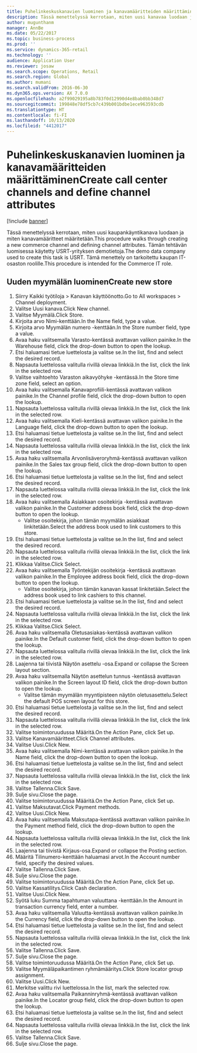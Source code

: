 ```yaml
---
title: Puhelinkeskuskanavien luominen ja kanavamääritteiden määrittäminen
description: Tässä menettelyssä kerrotaan, miten uusi kanavaa luodaan ja miten kanavamääritteet määritetään.
author: mugunthanm
manager: AnnBe
ms.date: 05/22/2017
ms.topic: business-process
ms.prod: ''
ms.service: dynamics-365-retail
ms.technology: ''
audience: Application User
ms.reviewer: josaw
ms.search.scope: Operations, Retail
ms.search.region: Global
ms.author: mumani
ms.search.validFrom: 2016-06-30
ms.dyn365.ops.version: AX 7.0.0
ms.openlocfilehash: a2f99029195a8b783f0d12990d4e8bab0bb348d7
ms.sourcegitcommit: 199848e78df5cb7c439b001bdbe1ece963593cdb
ms.translationtype: HT
ms.contentlocale: fi-FI
ms.lasthandoff: 10/13/2020
ms.locfileid: "4412017"
---
```

# <a name="create-call-center-channels-and-define-channel-attributes"></a><span data-ttu-id="e6618-103">Puhelinkeskuskanavien luominen ja kanavamääritteiden määrittäminen</span><span class="sxs-lookup"><span data-stu-id="e6618-103">Create call center channels and define channel attributes</span></span>

[!include [banner](../includes/banner.md)]

<span data-ttu-id="e6618-104">Tässä menettelyssä kerrotaan, miten uusi kaupankäyntikanava luodaan ja miten kanavamääritteet määritetään.</span><span class="sxs-lookup"><span data-stu-id="e6618-104">This procedure walks through creating a new commerce channel and defining channel attributes.</span></span> <span data-ttu-id="e6618-105">Tämän tehtävän luomisessa käytetty USRT-yrityksen demotietoja.</span><span class="sxs-lookup"><span data-stu-id="e6618-105">The demo data company used to create this task is USRT.</span></span> <span data-ttu-id="e6618-106">Tämä menettely on tarkoitettu kaupan IT-osaston roolille.</span><span class="sxs-lookup"><span data-stu-id="e6618-106">This procedure is intended for the Commerce IT role.</span></span>


## <a name="create-new-store"></a><span data-ttu-id="e6618-107">Uuden myymälän luominen</span><span class="sxs-lookup"><span data-stu-id="e6618-107">Create new store</span></span>
1. <span data-ttu-id="e6618-108">Siirry Kaikki työtiloja > Kanavan käyttöönotto.</span><span class="sxs-lookup"><span data-stu-id="e6618-108">Go to All workspaces > Channel deployment.</span></span>
2. <span data-ttu-id="e6618-109">Valitse Uusi kanava.</span><span class="sxs-lookup"><span data-stu-id="e6618-109">Click New channel.</span></span>
3. <span data-ttu-id="e6618-110">Valitse Myymälä.</span><span class="sxs-lookup"><span data-stu-id="e6618-110">Click Store.</span></span>
4. <span data-ttu-id="e6618-111">Kirjoita arvo Nimi-kenttään.</span><span class="sxs-lookup"><span data-stu-id="e6618-111">In the Name field, type a value.</span></span>
5. <span data-ttu-id="e6618-112">Kirjoita arvo Myymälän numero -kenttään.</span><span class="sxs-lookup"><span data-stu-id="e6618-112">In the Store number field, type a value.</span></span>
6. <span data-ttu-id="e6618-113">Avaa haku valitsemalla Varasto-kentässä avattavan valikon painike.</span><span class="sxs-lookup"><span data-stu-id="e6618-113">In the Warehouse field, click the drop-down button to open the lookup.</span></span>
7. <span data-ttu-id="e6618-114">Etsi haluamasi tietue luettelosta ja valitse se.</span><span class="sxs-lookup"><span data-stu-id="e6618-114">In the list, find and select the desired record.</span></span>
8. <span data-ttu-id="e6618-115">Napsauta luettelossa valitulla rivillä olevaa linkkiä.</span><span class="sxs-lookup"><span data-stu-id="e6618-115">In the list, click the link in the selected row.</span></span>
9. <span data-ttu-id="e6618-116">Valitse vaihtoehto Varaston aikavyöhyke -kentässä.</span><span class="sxs-lookup"><span data-stu-id="e6618-116">In the Store time zone field, select an option.</span></span>
10. <span data-ttu-id="e6618-117">Avaa haku valitsemalla Kanavaprofiili-kentässä avattavan valikon painike.</span><span class="sxs-lookup"><span data-stu-id="e6618-117">In the Channel profile field, click the drop-down button to open the lookup.</span></span>
11. <span data-ttu-id="e6618-118">Napsauta luettelossa valitulla rivillä olevaa linkkiä.</span><span class="sxs-lookup"><span data-stu-id="e6618-118">In the list, click the link in the selected row.</span></span>
12. <span data-ttu-id="e6618-119">Avaa haku valitsemalla Kieli-kentässä avattavan valikon painike.</span><span class="sxs-lookup"><span data-stu-id="e6618-119">In the Language field, click the drop-down button to open the lookup.</span></span>
13. <span data-ttu-id="e6618-120">Etsi haluamasi tietue luettelosta ja valitse se.</span><span class="sxs-lookup"><span data-stu-id="e6618-120">In the list, find and select the desired record.</span></span>
14. <span data-ttu-id="e6618-121">Napsauta luettelossa valitulla rivillä olevaa linkkiä.</span><span class="sxs-lookup"><span data-stu-id="e6618-121">In the list, click the link in the selected row.</span></span>
15. <span data-ttu-id="e6618-122">Avaa haku valitsemalla Arvonlisäveroryhmä-kentässä avattavan valikon painike.</span><span class="sxs-lookup"><span data-stu-id="e6618-122">In the Sales tax group field, click the drop-down button to open the lookup.</span></span>
16. <span data-ttu-id="e6618-123">Etsi haluamasi tietue luettelosta ja valitse se.</span><span class="sxs-lookup"><span data-stu-id="e6618-123">In the list, find and select the desired record.</span></span>
17. <span data-ttu-id="e6618-124">Napsauta luettelossa valitulla rivillä olevaa linkkiä.</span><span class="sxs-lookup"><span data-stu-id="e6618-124">In the list, click the link in the selected row.</span></span>
18. <span data-ttu-id="e6618-125">Avaa haku valitsemalla Asiakkaan osoitekirja -kentässä avattavan valikon painike.</span><span class="sxs-lookup"><span data-stu-id="e6618-125">In the Customer address book field, click the drop-down button to open the lookup.</span></span>
    * <span data-ttu-id="e6618-126">Valitse osoitekirja, johon tämän myymälän asiakkaat linkitetään.</span><span class="sxs-lookup"><span data-stu-id="e6618-126">Select the address book used to link customers to this store.</span></span>  
19. <span data-ttu-id="e6618-127">Etsi haluamasi tietue luettelosta ja valitse se.</span><span class="sxs-lookup"><span data-stu-id="e6618-127">In the list, find and select the desired record.</span></span>
20. <span data-ttu-id="e6618-128">Napsauta luettelossa valitulla rivillä olevaa linkkiä.</span><span class="sxs-lookup"><span data-stu-id="e6618-128">In the list, click the link in the selected row.</span></span>
21. <span data-ttu-id="e6618-129">Klikkaa Valitse.</span><span class="sxs-lookup"><span data-stu-id="e6618-129">Click Select.</span></span>
22. <span data-ttu-id="e6618-130">Avaa haku valitsemalla Työntekijän osoitekirja -kentässä avattavan valikon painike.</span><span class="sxs-lookup"><span data-stu-id="e6618-130">In the Employee address book field, click the drop-down button to open the lookup.</span></span>
    * <span data-ttu-id="e6618-131">Valitse osoitekirja, johon tämän kanavan kassat linkitetään.</span><span class="sxs-lookup"><span data-stu-id="e6618-131">Select the address book used to link cashiers to this channel.</span></span>  
23. <span data-ttu-id="e6618-132">Etsi haluamasi tietue luettelosta ja valitse se.</span><span class="sxs-lookup"><span data-stu-id="e6618-132">In the list, find and select the desired record.</span></span>
24. <span data-ttu-id="e6618-133">Napsauta luettelossa valitulla rivillä olevaa linkkiä.</span><span class="sxs-lookup"><span data-stu-id="e6618-133">In the list, click the link in the selected row.</span></span>
25. <span data-ttu-id="e6618-134">Klikkaa Valitse.</span><span class="sxs-lookup"><span data-stu-id="e6618-134">Click Select.</span></span>
26. <span data-ttu-id="e6618-135">Avaa haku valitsemalla Oletusasiakas-kentässä avattavan valikon painike.</span><span class="sxs-lookup"><span data-stu-id="e6618-135">In the Default customer field, click the drop-down button to open the lookup.</span></span>
27. <span data-ttu-id="e6618-136">Napsauta luettelossa valitulla rivillä olevaa linkkiä.</span><span class="sxs-lookup"><span data-stu-id="e6618-136">In the list, click the link in the selected row.</span></span>
28. <span data-ttu-id="e6618-137">Laajenna tai tiivistä Näytön asettelu -osa.</span><span class="sxs-lookup"><span data-stu-id="e6618-137">Expand or collapse the Screen layout section.</span></span>
29. <span data-ttu-id="e6618-138">Avaa haku valitsemalla Näytön asettelun tunnus -kentässä avattavan valikon painike.</span><span class="sxs-lookup"><span data-stu-id="e6618-138">In the Screen layout ID field, click the drop-down button to open the lookup.</span></span>
    * <span data-ttu-id="e6618-139">Valitse tämän myymälän myyntipisteen näytön oletusasettelu.</span><span class="sxs-lookup"><span data-stu-id="e6618-139">Select the default POS screen layout for this store.</span></span>  
30. <span data-ttu-id="e6618-140">Etsi haluamasi tietue luettelosta ja valitse se.</span><span class="sxs-lookup"><span data-stu-id="e6618-140">In the list, find and select the desired record.</span></span>
31. <span data-ttu-id="e6618-141">Napsauta luettelossa valitulla rivillä olevaa linkkiä.</span><span class="sxs-lookup"><span data-stu-id="e6618-141">In the list, click the link in the selected row.</span></span>
32. <span data-ttu-id="e6618-142">Valitse toimintoruudussa Määritä.</span><span class="sxs-lookup"><span data-stu-id="e6618-142">On the Action Pane, click Set up.</span></span>
33. <span data-ttu-id="e6618-143">Valitse Kanavamääritteet.</span><span class="sxs-lookup"><span data-stu-id="e6618-143">Click Channel attributes.</span></span>
34. <span data-ttu-id="e6618-144">Valitse Uusi.</span><span class="sxs-lookup"><span data-stu-id="e6618-144">Click New.</span></span>
35. <span data-ttu-id="e6618-145">Avaa haku valitsemalla Nimi-kentässä avattavan valikon painike.</span><span class="sxs-lookup"><span data-stu-id="e6618-145">In the Name field, click the drop-down button to open the lookup.</span></span>
36. <span data-ttu-id="e6618-146">Etsi haluamasi tietue luettelosta ja valitse se.</span><span class="sxs-lookup"><span data-stu-id="e6618-146">In the list, find and select the desired record.</span></span>
37. <span data-ttu-id="e6618-147">Napsauta luettelossa valitulla rivillä olevaa linkkiä.</span><span class="sxs-lookup"><span data-stu-id="e6618-147">In the list, click the link in the selected row.</span></span>
38. <span data-ttu-id="e6618-148">Valitse Tallenna.</span><span class="sxs-lookup"><span data-stu-id="e6618-148">Click Save.</span></span>
39. <span data-ttu-id="e6618-149">Sulje sivu.</span><span class="sxs-lookup"><span data-stu-id="e6618-149">Close the page.</span></span>
40. <span data-ttu-id="e6618-150">Valitse toimintoruudussa Määritä.</span><span class="sxs-lookup"><span data-stu-id="e6618-150">On the Action Pane, click Set up.</span></span>
41. <span data-ttu-id="e6618-151">Valitse Maksutavat.</span><span class="sxs-lookup"><span data-stu-id="e6618-151">Click Payment methods.</span></span>
42. <span data-ttu-id="e6618-152">Valitse Uusi.</span><span class="sxs-lookup"><span data-stu-id="e6618-152">Click New.</span></span>
43. <span data-ttu-id="e6618-153">Avaa haku valitsemalla Maksutapa-kentässä avattavan valikon painike.</span><span class="sxs-lookup"><span data-stu-id="e6618-153">In the Payment method field, click the drop-down button to open the lookup.</span></span>
44. <span data-ttu-id="e6618-154">Napsauta luettelossa valitulla rivillä olevaa linkkiä.</span><span class="sxs-lookup"><span data-stu-id="e6618-154">In the list, click the link in the selected row.</span></span>
45. <span data-ttu-id="e6618-155">Laajenna tai tiivistä Kirjaus-osa.</span><span class="sxs-lookup"><span data-stu-id="e6618-155">Expand or collapse the Posting section.</span></span>
46. <span data-ttu-id="e6618-156">Määritä Tilinumero-kenttään haluamasi arvot.</span><span class="sxs-lookup"><span data-stu-id="e6618-156">In the Account number field, specify the desired values.</span></span>
47. <span data-ttu-id="e6618-157">Valitse Tallenna.</span><span class="sxs-lookup"><span data-stu-id="e6618-157">Click Save.</span></span>
48. <span data-ttu-id="e6618-158">Sulje sivu.</span><span class="sxs-lookup"><span data-stu-id="e6618-158">Close the page.</span></span>
49. <span data-ttu-id="e6618-159">Valitse toimintoruudussa Määritä.</span><span class="sxs-lookup"><span data-stu-id="e6618-159">On the Action Pane, click Set up.</span></span>
50. <span data-ttu-id="e6618-160">Valitse Kassatilitys.</span><span class="sxs-lookup"><span data-stu-id="e6618-160">Click Cash declaration.</span></span>
51. <span data-ttu-id="e6618-161">Valitse Uusi.</span><span class="sxs-lookup"><span data-stu-id="e6618-161">Click New.</span></span>
52. <span data-ttu-id="e6618-162">Syötä luku Summa tapahtuman valuuttana -kenttään.</span><span class="sxs-lookup"><span data-stu-id="e6618-162">In the Amount in transaction currency field, enter a number.</span></span>
53. <span data-ttu-id="e6618-163">Avaa haku valitsemalla Valuutta-kentässä avattavan valikon painike.</span><span class="sxs-lookup"><span data-stu-id="e6618-163">In the Currency field, click the drop-down button to open the lookup.</span></span>
54. <span data-ttu-id="e6618-164">Etsi haluamasi tietue luettelosta ja valitse se.</span><span class="sxs-lookup"><span data-stu-id="e6618-164">In the list, find and select the desired record.</span></span>
55. <span data-ttu-id="e6618-165">Napsauta luettelossa valitulla rivillä olevaa linkkiä.</span><span class="sxs-lookup"><span data-stu-id="e6618-165">In the list, click the link in the selected row.</span></span>
56. <span data-ttu-id="e6618-166">Valitse Tallenna.</span><span class="sxs-lookup"><span data-stu-id="e6618-166">Click Save.</span></span>
57. <span data-ttu-id="e6618-167">Sulje sivu.</span><span class="sxs-lookup"><span data-stu-id="e6618-167">Close the page.</span></span>
58. <span data-ttu-id="e6618-168">Valitse toimintoruudussa Määritä.</span><span class="sxs-lookup"><span data-stu-id="e6618-168">On the Action Pane, click Set up.</span></span>
59. <span data-ttu-id="e6618-169">Valitse Myymäläpaikantimen ryhmämääritys.</span><span class="sxs-lookup"><span data-stu-id="e6618-169">Click Store locator group assignment.</span></span>
60. <span data-ttu-id="e6618-170">Valitse Uusi.</span><span class="sxs-lookup"><span data-stu-id="e6618-170">Click New.</span></span>
61. <span data-ttu-id="e6618-171">Merkitse valittu rivi luettelossa.</span><span class="sxs-lookup"><span data-stu-id="e6618-171">In the list, mark the selected row.</span></span>
62. <span data-ttu-id="e6618-172">Avaa haku valitsemalla Paikanninryhmä-kentässä avattavan valikon painike.</span><span class="sxs-lookup"><span data-stu-id="e6618-172">In the Locator group field, click the drop-down button to open the lookup.</span></span>
63. <span data-ttu-id="e6618-173">Etsi haluamasi tietue luettelosta ja valitse se.</span><span class="sxs-lookup"><span data-stu-id="e6618-173">In the list, find and select the desired record.</span></span>
64. <span data-ttu-id="e6618-174">Napsauta luettelossa valitulla rivillä olevaa linkkiä.</span><span class="sxs-lookup"><span data-stu-id="e6618-174">In the list, click the link in the selected row.</span></span>
65. <span data-ttu-id="e6618-175">Valitse Tallenna.</span><span class="sxs-lookup"><span data-stu-id="e6618-175">Click Save.</span></span>
66. <span data-ttu-id="e6618-176">Sulje sivu.</span><span class="sxs-lookup"><span data-stu-id="e6618-176">Close the page.</span></span>

